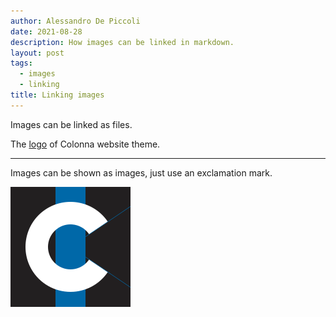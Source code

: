 ```yaml
---
author: Alessandro De Piccoli
date: 2021-08-28
description: How images can be linked in markdown.
layout: post
tags:
  - images
  - linking
title: Linking images
---
```


Images can be linked as files.

The [logo](/assets/icons/android-chrome-192x192.png) of Colonna website theme.

-------

Images can be shown as images, just use an exclamation mark.

![logo](/assets/icons/android-chrome-192x192.png)
